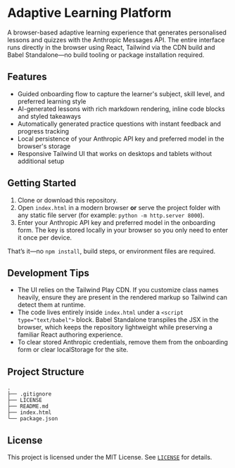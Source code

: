 # Adaptive Learning Platform

A browser-based adaptive learning experience that generates personalised lessons and quizzes with the Anthropic Messages API. The entire interface runs directly in the browser using React, Tailwind via the CDN build and Babel Standalone—no build tooling or package installation required.

## Features

- Guided onboarding flow to capture the learner's subject, skill level, and preferred learning style
- AI-generated lessons with rich markdown rendering, inline code blocks and styled takeaways
- Automatically generated practice questions with instant feedback and progress tracking
- Local persistence of your Anthropic API key and preferred model in the browser's storage
- Responsive Tailwind UI that works on desktops and tablets without additional setup

## Getting Started

1. Clone or download this repository.
2. Open `index.html` in a modern browser **or** serve the project folder with any static file server (for example: `python -m http.server 8000`).
3. Enter your Anthropic API key and preferred model in the onboarding form. The key is stored locally in your browser so you only need to enter it once per device.

That’s it—no `npm install`, build steps, or environment files are required.

## Development Tips

- The UI relies on the Tailwind Play CDN. If you customize class names heavily, ensure they are present in the rendered markup so Tailwind can detect them at runtime.
- The code lives entirely inside `index.html` under a `<script type="text/babel">` block. Babel Standalone transpiles the JSX in the browser, which keeps the repository lightweight while preserving a familiar React authoring experience.
- To clear stored Anthropic credentials, remove them from the onboarding form or clear localStorage for the site.

## Project Structure

```
.
├── .gitignore
├── LICENSE
├── README.md
├── index.html
└── package.json
```

## License

This project is licensed under the MIT License. See [`LICENSE`](LICENSE) for details.
